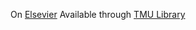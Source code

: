 On [Elsevier](https://www.sciencedirect.com/science/article/abs/pii/S1477842405000060)
Available through [TMU Library](https://www-sciencedirect-com.ezproxy.lib.torontomu.ca/science/article/pii/S1477842405000060)
